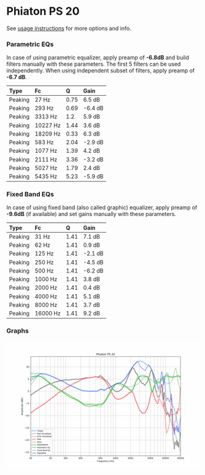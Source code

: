 # Phiaton PS 20
See [usage instructions](https://github.com/jaakkopasanen/AutoEq#usage) for more options and info.

### Parametric EQs
In case of using parametric equalizer, apply preamp of **-6.8dB** and build filters manually
with these parameters. The first 5 filters can be used independently.
When using independent subset of filters, apply preamp of **-6.7 dB**.

| Type    | Fc       |    Q | Gain    |
|:--------|:---------|:-----|:--------|
| Peaking | 27 Hz    | 0.75 | 6.5 dB  |
| Peaking | 293 Hz   | 0.69 | -6.4 dB |
| Peaking | 3313 Hz  | 1.2  | 5.9 dB  |
| Peaking | 10227 Hz | 1.44 | 3.6 dB  |
| Peaking | 18209 Hz | 0.33 | 6.3 dB  |
| Peaking | 583 Hz   | 2.04 | -2.9 dB |
| Peaking | 1077 Hz  | 1.39 | 4.2 dB  |
| Peaking | 2111 Hz  | 3.36 | -3.2 dB |
| Peaking | 5027 Hz  | 1.79 | 2.4 dB  |
| Peaking | 5435 Hz  | 5.23 | -5.9 dB |

### Fixed Band EQs
In case of using fixed band (also called graphic) equalizer, apply preamp of **-9.6dB**
(if available) and set gains manually with these parameters.

| Type    | Fc       |    Q | Gain    |
|:--------|:---------|:-----|:--------|
| Peaking | 31 Hz    | 1.41 | 7.1 dB  |
| Peaking | 62 Hz    | 1.41 | 0.9 dB  |
| Peaking | 125 Hz   | 1.41 | -2.1 dB |
| Peaking | 250 Hz   | 1.41 | -4.5 dB |
| Peaking | 500 Hz   | 1.41 | -6.2 dB |
| Peaking | 1000 Hz  | 1.41 | 3.8 dB  |
| Peaking | 2000 Hz  | 1.41 | 0.4 dB  |
| Peaking | 4000 Hz  | 1.41 | 5.1 dB  |
| Peaking | 8000 Hz  | 1.41 | 3.7 dB  |
| Peaking | 16000 Hz | 1.41 | 9.2 dB  |

### Graphs
![](./Phiaton%20PS%2020.png)